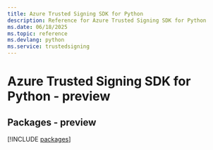 ```yaml
---
title: Azure Trusted Signing SDK for Python
description: Reference for Azure Trusted Signing SDK for Python
ms.date: 06/18/2025
ms.topic: reference
ms.devlang: python
ms.service: trustedsigning
---
```

# Azure Trusted Signing SDK for Python - preview
## Packages - preview
[!INCLUDE [packages](trusted-signing-index.md)]